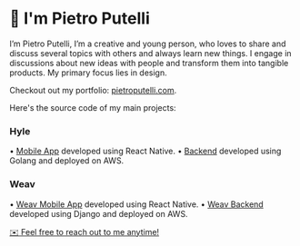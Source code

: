 # 👋 I'm Pietro Putelli

I’m Pietro Putelli, I’m a creative and young person, who loves to share and discuss several topics with others and always learn new things.
I engage in discussions about new ideas with people and transform them into tangible products. My primary focus lies in design.

Checkout out my portfolio: [pietroputelli.com](https://pietroputelli.com).

Here's the source code of my main projects:

### Hyle
• [Mobile App](https://github.com/Pietro-Putelli/hyle-mobile-app) developed using React Native.
• [Backend](https://github.com/Pietro-Putelli/hyle-backend) developed using Golang and deployed on AWS.

### Weav
• [Weav Mobile App](https://github.com/Pietro-Putelli/weav-frontend) developed using React Native.
• [Weav Backend](https://github.com/Pietro-Putelli/weav-backend) developed using Django and deployed on AWS.
   
[✉️ Feel free to reach out to me anytime!](mailto:pietro.putelli@gmail.com)
